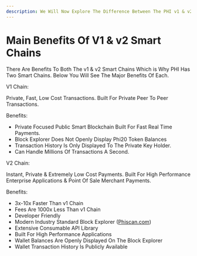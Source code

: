 ```yaml
---
description: We Will Now Explore The Difference Between The PHI v1 & v2 Smart Chains
---
```


# Main Benefits Of V1 & v2 Smart Chains

There Are Benefits To Both The v1 & v2 Smart Chains Which is Why PHI Has Two Smart Chains. Below You Will See The Major Benefits Of Each.

V1 Chain:

Private, Fast, Low Cost Transactions. Built For Private Peer To Peer Transactions.

Benefits:

* Private Focused Public Smart Blockchain Built For Fast Real Time Payments.&#x20;
* Block Explorer Does Not Openly Display Phi20 Token Balances &#x20;
* Transaction History Is Only Displayed To The Private Key Holder.
* Can Handle Millions Of Transactions A Second.&#x20;

V2 Chain:

Instant, Private & Extremely Low Cost Payments. Built For High Performance Enterprise Applications & Point Of Sale Merchant Payments.&#x20;

Benefits:

* 3x-10x Faster Than v1 Chain
* Fees Are 1000x Less Than v1 Chain
* Developer Friendly
* Modern Industry Standard Block Explorer ([Phiscan.com](https://phiscan.com))
* Extensive Consumable API Library&#x20;
* Built For High Performance Applications
* Wallet Balances Are Openly Displayed On The Block Explorer
* Wallet Transaction History Is Publicly Available

